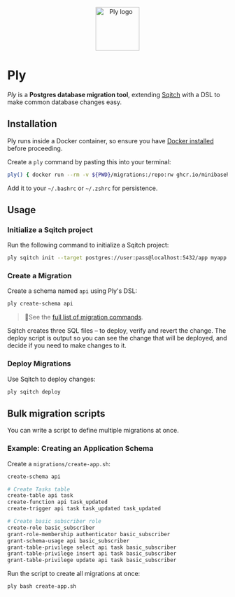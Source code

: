 <p align="center">
  <img alt="Ply logo" height="100" src="https://github.com/minibasehq/ply/blob/main/.images/logo.png?raw=true" />
</p>

# Ply

_Ply_ is a **Postgres database migration tool**, extending
[Sqitch](https://sqitch.org/) with a DSL to make common database changes easy.

## Installation

Ply runs inside a Docker container, so ensure you have [Docker
installed](https://docs.docker.com/get-docker/) before proceeding.

Create a `ply` command by pasting this into your terminal:

```sh
ply() { docker run --rm -v ${PWD}/migrations:/repo:rw ghcr.io/minibasehq/ply" bash -c "$*" }
```

Add it to your `~/.bashrc` or `~/.zshrc` for persistence.

## Usage

### Initialize a Sqitch project

Run the following command to initialize a Sqitch project:

```sh
ply sqitch init --target postgres://user:pass@localhost:5432/app myapp
```

### Create a Migration

Create a schema named `api` using Ply's DSL:

```sh
ply create-schema api
```

> 📖See the [full list of migration commands](wiki).

Sqitch creates three SQL files – to deploy, verify and revert the change. The
deploy script is output so you can see the change that will be deployed, and
decide if you need to make changes to it.

### Deploy Migrations

Use Sqitch to deploy changes:

```sh
ply sqitch deploy
```

## Bulk migration scripts

You can write a script to define multiple migrations at once.

### Example: Creating an Application Schema

Create a `migrations/create-app.sh`:

```sh
create-schema api

# Create Tasks table
create-table api task
create-function api task_updated
create-trigger api task task_updated task_updated

# Create basic subscriber role
create-role basic_subscriber
grant-role-membership authenticator basic_subscriber
grant-schema-usage api basic_subscriber
grant-table-privilege select api task basic_subscriber
grant-table-privilege insert api task basic_subscriber
grant-table-privilege update api task basic_subscriber
```

Run the script to create all migrations at once:

```sh
ply bash create-app.sh
```
